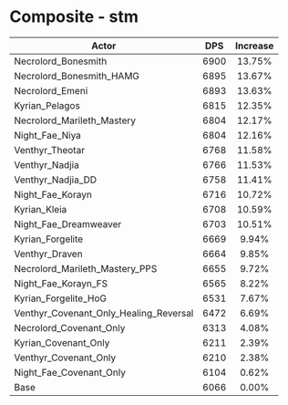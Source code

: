 # Composite - stm
| Actor | DPS | Increase |
|---|:---:|:---:|
|Necrolord_Bonesmith|6900|13.75%|
|Necrolord_Bonesmith_HAMG|6895|13.67%|
|Necrolord_Emeni|6893|13.63%|
|Kyrian_Pelagos|6815|12.35%|
|Necrolord_Marileth_Mastery|6804|12.17%|
|Night_Fae_Niya|6804|12.16%|
|Venthyr_Theotar|6768|11.58%|
|Venthyr_Nadjia|6766|11.53%|
|Venthyr_Nadjia_DD|6758|11.41%|
|Night_Fae_Korayn|6716|10.72%|
|Kyrian_Kleia|6708|10.59%|
|Night_Fae_Dreamweaver|6703|10.51%|
|Kyrian_Forgelite|6669|9.94%|
|Venthyr_Draven|6664|9.85%|
|Necrolord_Marileth_Mastery_PPS|6655|9.72%|
|Night_Fae_Korayn_FS|6565|8.22%|
|Kyrian_Forgelite_HoG|6531|7.67%|
|Venthyr_Covenant_Only_Healing_Reversal|6472|6.69%|
|Necrolord_Covenant_Only|6313|4.08%|
|Kyrian_Covenant_Only|6211|2.39%|
|Venthyr_Covenant_Only|6210|2.38%|
|Night_Fae_Covenant_Only|6104|0.62%|
|Base|6066|0.00%|
